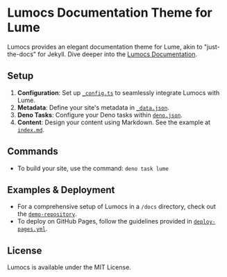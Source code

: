 # Lumocs Documentation Theme for Lume

Lumocs provides an elegant documentation theme for Lume, akin to "just-the-docs"
for Jekyll. Dive deeper into the
[Lumocs Documentation](https://lumocs.56k.guru).

## Setup

1. **Configuration**: Set up [`_config.ts`](./demo-repository/docs/_config.ts)
   to seamlessly integrate Lumocs with Lume.
2. **Metadata**: Define your site's metadata in
   [`_data.json`](./demo-repository/docs/src/_data.json).
3. **Deno Tasks**: Configure your Deno tasks within
   [`deno.json`](./demo-repository/docs/deno.json).
4. **Content**: Design your content using Markdown. See the example at
   [`index.md`](./demo-repository/docs/src/index.md).

## Commands

- To build your site, use the command: `deno task lume`

## Examples & Deployment

- For a comprehensive setup of Lumocs in a `/docs` directory, check out the
  [`demo-repository`](./demo-repository).
- To deploy on GitHub Pages, follow the guidelines provided in
  [`deploy-pages.yml`](./demo-repository/.github/workflows/deploy-pages.yml).

## License

Lumocs is available under the MIT License.
